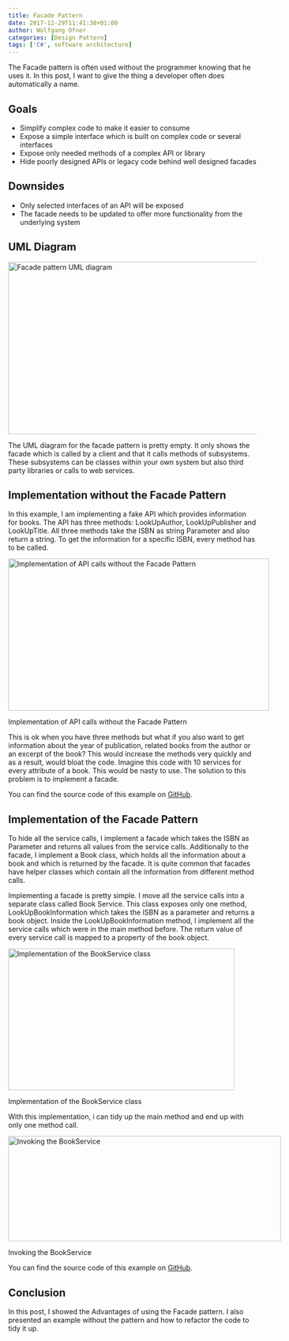 ```yaml
---
title: Facade Pattern
date: 2017-12-29T11:41:38+01:00
author: Wolfgang Ofner
categories: [Design Pattern]
tags: ['C#', software architecture]
---
```

The Facade pattern is often used without the programmer knowing that he uses it. In this post, I want to give the thing a developer often does automatically a name.

## Goals

  * Simplify complex code to make it easier to consume
  * Expose a simple interface which is built on complex code or several interfaces
  * Expose only needed methods of a complex API or library
  * Hide poorly designed APIs or legacy code behind well designed facades

## Downsides

  * Only selected interfaces of an API will be exposed
  * The facade needs to be updated to offer more functionality from the underlying system

## UML Diagram

[<img loading="lazy" class="aligncenter wp-image-489" src="http://www.programmingwithwolfgang.com/wp-content/uploads/2017/12/Facade-pattern-UML-diagram.jpg" alt="Facade pattern UML diagram" width="700" height="349" srcset="https://www.programmingwithwolfgang.com/wp-content/uploads/2017/12/Facade-pattern-UML-diagram.jpg 1420w, https://www.programmingwithwolfgang.com/wp-content/uploads/2017/12/Facade-pattern-UML-diagram-300x150.jpg 300w, https://www.programmingwithwolfgang.com/wp-content/uploads/2017/12/Facade-pattern-UML-diagram-768x383.jpg 768w, https://www.programmingwithwolfgang.com/wp-content/uploads/2017/12/Facade-pattern-UML-diagram-1024x511.jpg 1024w" sizes="(max-width: 700px) 100vw, 700px" />](http://www.programmingwithwolfgang.com/wp-content/uploads/2017/12/Facade-pattern-UML-diagram.jpg)

The UML diagram for the facade pattern is pretty empty. It only shows the facade which is called by a client and that it calls methods of subsystems. These subsystems can be classes within your own system but also third party libraries or calls to web services.

## Implementation without the Facade Pattern

In this example, I am implementing a fake API which provides information for books. The API has three methods: LookUpAuthor, LookUpPublisher and LookUpTitle. All three methods take the ISBN as string Parameter and also return a string. To get the information for a specific ISBN, every method has to be called.

<div id="attachment_447" style="width: 538px" class="wp-caption aligncenter">
  <a href="http://www.programmingwithwolfgang.com/wp-content/uploads/2017/12/WithoutFacadePattern.jpg"><img aria-describedby="caption-attachment-447" loading="lazy" class="size-full wp-image-447" src="http://www.programmingwithwolfgang.com/wp-content/uploads/2017/12/WithoutFacadePattern.jpg" alt="Implementation of API calls without the Facade Pattern" width="528" height="308" srcset="https://www.programmingwithwolfgang.com/wp-content/uploads/2017/12/WithoutFacadePattern.jpg 528w, https://www.programmingwithwolfgang.com/wp-content/uploads/2017/12/WithoutFacadePattern-300x175.jpg 300w" sizes="(max-width: 528px) 100vw, 528px" /></a>
  
  <p id="caption-attachment-447" class="wp-caption-text">
    Implementation of API calls without the Facade Pattern
  </p>
</div>

This is ok when you have three methods but what if you also want to get information about the year of publication, related books from the author or an excerpt of the book? This would increase the methods very quickly and as a result, would bloat the code. Imagine this code with 10 services for every attribute of a book. This would be nasty to use. The solution to this problem is to implement a facade.

You can find the source code of this example on [GitHub](https://github.com/WolfgangOfner/WithoutFacadePattern).

## Implementation of the Facade Pattern

To hide all the service calls, I implement a facade which takes the ISBN as Parameter and returns all values from the service calls. Additionally to the facade, I implement a Book class, which holds all the information about a book and which is returned by the facade. It is quite common that facades have helper classes which contain all the information from different method calls.

Implementing a facade is pretty simple. I move all the service calls into a separate class called Book Service. This class exposes only one method, LookUpBookInformation which takes the ISBN as a parameter and returns a book object. Inside the LookUpBookInformation method, I implement all the service calls which were in the main method before. The return value of every service call is mapped to a property of the book object.

<div id="attachment_448" style="width: 468px" class="wp-caption aligncenter">
  <a href="http://www.programmingwithwolfgang.com/wp-content/uploads/2017/12/Implementation-of-the-BookService-class.jpg"><img aria-describedby="caption-attachment-448" loading="lazy" class="size-full wp-image-448" src="http://www.programmingwithwolfgang.com/wp-content/uploads/2017/12/Implementation-of-the-BookService-class.jpg" alt="Implementation of the BookService class" width="458" height="287" srcset="https://www.programmingwithwolfgang.com/wp-content/uploads/2017/12/Implementation-of-the-BookService-class.jpg 458w, https://www.programmingwithwolfgang.com/wp-content/uploads/2017/12/Implementation-of-the-BookService-class-300x188.jpg 300w" sizes="(max-width: 458px) 100vw, 458px" /></a>
  
  <p id="caption-attachment-448" class="wp-caption-text">
    Implementation of the BookService class
  </p>
</div>

With this implementation, i can tidy up the main method and end up with only one method call.

<div id="attachment_449" style="width: 562px" class="wp-caption aligncenter">
  <a href="http://www.programmingwithwolfgang.com/wp-content/uploads/2017/12/Invoking-the-BookService.jpg"><img aria-describedby="caption-attachment-449" loading="lazy" class="size-full wp-image-449" src="http://www.programmingwithwolfgang.com/wp-content/uploads/2017/12/Invoking-the-BookService.jpg" alt="Invoking the BookService" width="552" height="213" srcset="https://www.programmingwithwolfgang.com/wp-content/uploads/2017/12/Invoking-the-BookService.jpg 552w, https://www.programmingwithwolfgang.com/wp-content/uploads/2017/12/Invoking-the-BookService-300x116.jpg 300w" sizes="(max-width: 552px) 100vw, 552px" /></a>
  
  <p id="caption-attachment-449" class="wp-caption-text">
    Invoking the BookService
  </p>
</div>

You can find the source code of this example on <a href="https://github.com/WolfgangOfner/FacadePattern" target="_blank" rel="noopener">GitHub</a>.

## Conclusion

In this post, I showed the Advantages of using the Facade pattern. I also presented an example without the pattern and how to refactor the code to tidy it up.